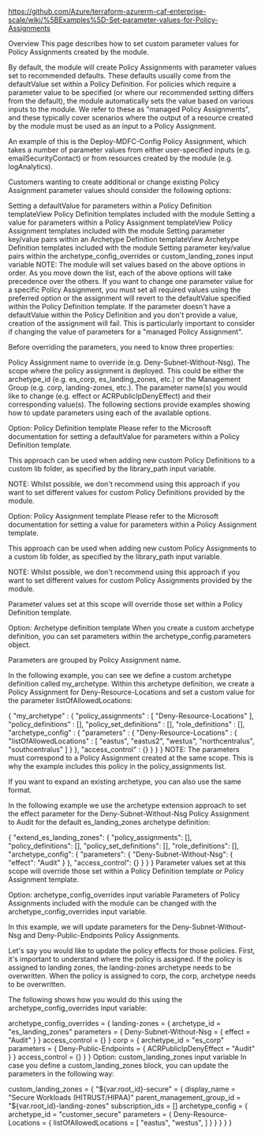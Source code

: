 https://github.com/Azure/terraform-azurerm-caf-enterprise-scale/wiki/%5BExamples%5D-Set-parameter-values-for-Policy-Assignments 

Overview
This page describes how to set custom parameter values for Policy Assignments created by the module.

By default, the module will create Policy Assignments with parameter values set to recommended defaults. These defaults usually come from the defaultValue set within a Policy Definition. For policies which require a parameter value to be specified (or where our recommended setting differs from the default), the module automatically sets the value based on various inputs to the module. We refer to these as "managed Policy Assignments", and these typically cover scenarios where the output of a resource created by the module must be used as an input to a Policy Assignment.

An example of this is the Deploy-MDFC-Config Policy Assignment, which takes a number of parameter values from either user-specified inputs (e.g. emailSecurityContact) or from resources created by the module (e.g. logAnalytics).

Customers wanting to create additional or change existing Policy Assignment parameter values should consider the following options:

Setting a defaultValue for parameters within a Policy Definition templateView Policy Definition templates included with the module
Setting a value for parameters within a Policy Assignment templateView Policy Assignment templates included with the module
Setting parameter key/value pairs within an Archetype Definition templateView Archetype Definition templates included with the module
Setting parameter key/value pairs within the archetype_config_overrides or custom_landing_zones input variable
NOTE: The module will set values based on the above options in order. As you move down the list, each of the above options will take precedence over the others. If you want to change one parameter value for a specific Policy Assignment, you must set all required values using the preferred option or the assignment will revert to the defaultValue specified within the Policy Definition template. If the parameter doesn't have a defaultValue within the Policy Definition and you don't provide a value, creation of the assignment will fail. This is particularly important to consider if changing the value of parameters for a "managed Policy Assignment".

Before overriding the parameters, you need to know three properties:

Policy Assignment name to override (e.g. Deny-Subnet-Without-Nsg).
The scope where the policy assignment is deployed. This could be either the archetype_id (e.g. es_corp, es_landing_zones, etc.) or the Management Group (e.g. corp, landing-zones, etc.).
The parameter name(s) you would like to change (e.g. effect or ACRPublicIpDenyEffect) and their corresponding value(s).
The following sections provide examples showing how to update parameters using each of the available options.

Option: Policy Definition template
Please refer to the Microsoft documentation for setting a defaultValue for parameters within a Policy Definition template.

This approach can be used when adding new custom Policy Definitions to a custom lib folder, as specified by the library_path input variable.

NOTE: Whilst possible, we don't recommend using this approach if you want to set different values for custom Policy Definitions provided by the module.

Option: Policy Assignment template
Please refer to the Microsoft documentation for setting a value for parameters within a Policy Assignment template.

This approach can be used when adding new custom Policy Assignments to a custom lib folder, as specified by the library_path input variable.

NOTE: Whilst possible, we don't recommend using this approach if you want to set different values for custom Policy Assignments provided by the module.

Parameter values set at this scope will override those set within a Policy Definition template.

Option: Archetype definition template
When you create a custom archetype definition, you can set parameters within the archetype_config.parameters object.

Parameters are grouped by Policy Assignment name.

In the following example, you can see we define a custom archetype definition called my_archetype. Within this archetype definition, we create a Policy Assignment for Deny-Resource-Locations and set a custom value for the parameter listOfAllowedLocations:

{
  "my_archetype" : {
    "policy_assignments" : [
      "Deny-Resource-Locations"
    ],
    "policy_definitions" : [],
    "policy_set_definitions" : [],
    "role_definitions" : [],
    "archetype_config" : {
      "parameters" : {
        "Deny-Resource-Locations" : {
          "listOfAllowedLocations" : [
            "eastus",
            "eastus2",
            "westus",
            "northcentralus",
            "southcentralus"
          ]
        }
      },
      "access_control" : {}
    }
  }
}
NOTE: The parameters must correspond to a Policy Assignment created at the same scope. This is why the example includes this policy in the policy_assignments list.

If you want to expand an existing archetype, you can also use the same format.

In the following example we use the archetype extension approach to set the effect parameter for the Deny-Subnet-Without-Nsg Policy Assignment to Audit for the default es_landing_zones archetype definition:

{
  "extend_es_landing_zones": {
    "policy_assignments": [],
    "policy_definitions": [],
    "policy_set_definitions": [],
    "role_definitions": [],
    "archetype_config": {
      "parameters": {
        "Deny-Subnet-Without-Nsg": {
          "effect": "Audit"
        }
      },
      "access_control": {}
    }
  }
}
Parameter values set at this scope will override those set within a Policy Definition template or Policy Assignment template.

Option: archetype_config_overrides input variable
Parameters of Policy Assignments included with the module can be changed with the archetype_config_overrides input variable.

In this example, we will update parameters for the Deny-Subnet-Without-Nsg and Deny-Public-Endpoints Policy Assignments.

Let's say you would like to update the policy effects for those policies. First, it's important to understand where the policy is assigned. If the policy is assigned to landing zones, the landing-zones archetype needs to be overwritten. When the policy is assigned to corp, the corp, archetype needs to be overwritten.

The following shows how you would do this using the archetype_config_overrides input variable:

archetype_config_overrides = {
  landing-zones = {
    archetype_id = "es_landing_zones"
    parameters = {
      Deny-Subnet-Without-Nsg = {
        effect = "Audit"
      }
    }
    access_control = {}
  }
  corp = {
    archetype_id = "es_corp"
    parameters = {
      Deny-Public-Endpoints = {
        ACRPublicIpDenyEffect = "Audit"
      }
    }
    access_control = {}
  }
}
Option: custom_landing_zones input variable
In case you define a custom_landing_zones block, you can update the parameters in the following way:

custom_landing_zones = {
  "${var.root_id}-secure" = {
    display_name               = "Secure Workloads (HITRUST/HIPAA)"
    parent_management_group_id = "${var.root_id}-landing-zones"
    subscription_ids           = []
    archetype_config = {
      archetype_id = "customer_secure"
      parameters = {
        Deny-Resource-Locations = {
          listOfAllowedLocations = [
            "eastus",
            "westus",
          ]
        }
      }
    }
  }
}